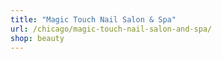 ```yaml
---
title: "Magic Touch Nail Salon & Spa"
url: /chicago/magic-touch-nail-salon-and-spa/
shop: beauty
---
```

